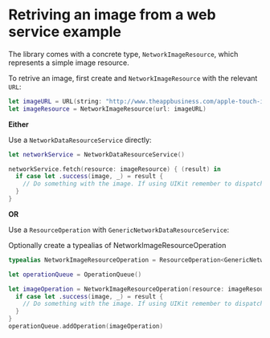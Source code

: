 # Retriving an image from a web service example

The library comes with a concrete type, `NetworkImageResource`, which represents a simple image resource.

To retrive an image, first create and `NetworkImageResource` with the relevant `URL`: 

```swift
let imageURL = URL(string: "http://www.theappbusiness.com/apple-touch-icon-180x180.png")!
let imageResource = NetworkImageResource(url: imageURL)
```

**Either**

Use a `NetworkDataResourceService` directly:

```swift
let networkService = NetworkDataResourceService()
```

```swift
networkService.fetch(resource: imageResource) { (result) in
  if case let .success(image, _) = result {
    // Do something with the image. If using UIKit remember to dispatch to the main thread.
  }
}
```

**OR**

Use a `ResourceOperation` with `GenericNetworkDataResourceService`:

Optionally create a typealias of NetworkImageResourceOperation

```swift
typealias NetworkImageResourceOperation = ResourceOperation<GenericNetworkDataResourceService<NetworkImageResource>>
```

```swift
let operationQueue = OperationQueue()
```

```swift
let imageOperation = NetworkImageResourceOperation(resource: imageResource) { operation, result in
  if case let .success(image, _) = result {
    // Do something with the image. If using UIKit remember to dispatch to the main thread.
  }
}
operationQueue.addOperation(imageOperation)
```

